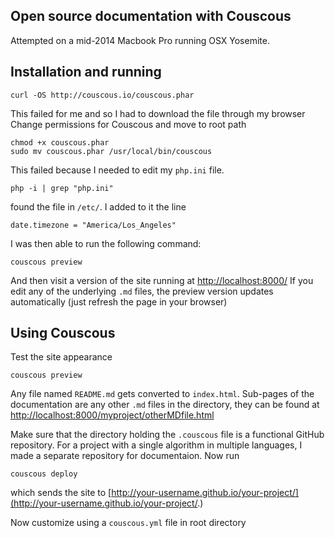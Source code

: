 ## Open source documentation with Couscous

Attempted on a mid-2014 Macbook Pro running OSX Yosemite.


## Installation and running

	curl -OS http://couscous.io/couscous.phar

This failed for me and so I had to download the file through my browser
Change permissions for Couscous and move to root path

	chmod +x couscous.phar
	sudo mv couscous.phar /usr/local/bin/couscous

This failed because I needed to edit my `php.ini` file.

	php -i | grep "php.ini"

found the file in `/etc/`. I added to it the line
	
	date.timezone = "America/Los_Angeles"

I was then able to run the following command:

	couscous preview

And then visit a version of the site running at [http://localhost:8000/](http://localhost:8000/)
If you edit any of the underlying `.md` files, the preview version updates automatically (just refresh the page in your browser)

## Using Couscous

Test the site appearance

	couscous preview

Any file named `README.md` gets converted to `index.html`. Sub-pages of the documentation are any other `.md` files in the directory, they can be found at [http://localhost:8000/myproject/otherMDfile.html](http://localhost:8000/myproject/otherMDfile.html)

Make sure that the directory holding the `.couscous` file is a functional GitHub repository. For a project with a single algorithm in multiple languages, I made a separate repository for documentaion. Now run

	couscous deploy

which sends the site to [http://your-username.github.io/your-project/](http://your-username.github.io/your-project/.)

Now customize using a `couscous.yml` file in root directory